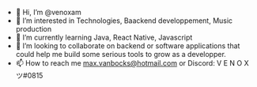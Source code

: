 - 👋 Hi, I’m @venoxam
- 👀 I’m interested in Technologies, Baackend developpement, Music production
- 🌱 I’m currently learning Java, React Native, Javascript
- 💞️ I’m looking to collaborate on backend or software applications that could help me build some serious tools to grow as a developper.
- 📫 How to reach me max.vanbocks@hotmail.com or Discord: V E N O X ツ#0815

<!---
venoxam/venoxam is a ✨ special ✨ repository because its `README.md` (this file) appears on your GitHub profile.
You can click the Preview link to take a look at your changes.
--->
